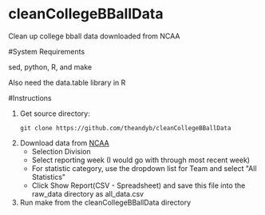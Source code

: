 # cleanCollegeBBallData
Clean up college bball data downloaded from NCAA

#System Requirements

sed, python, R, and make

Also need the data.table library in R

#Instructions
1. Get source directory:
	```
	git clone https://github.com/theandyb/cleanCollegeBBallData
	```
2. Download data from [NCAA](http://web1.ncaa.org/stats/StatsSrv/rankings?sportCode=MBB)
	* Selection Division
	* Select reporting week (I would go with through most recent week)
	* For statistic category, use the dropdown list for Team and select "All Statistics"
	* Click Show Report(CSV - Spreadsheet) and save this file into the raw_data directory as all_data.csv
3. Run make from the cleanCollegeBBallData directory
